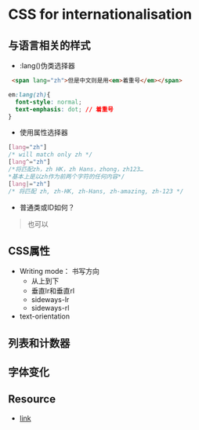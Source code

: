 # CSS for internationalisation

## 与语言相关的样式
- :lang()伪类选择器
```html
 <span lang="zh">但是中文则是用<em>着重号</em></span>
```
```css
em:lang(zh){
  font-style: normal;
  text-emphasis: dot; // 着重号
}
```
- 使用属性选择器
```css
[lang="zh"]
/* will match only zh */
[lang^="zh"]
/*将匹配zh，zh HK，zh Hans，zhong，zh123…
*基本上是以zh作为前两个字符的任何内容*/
[lang|="zh"]
/* 将匹配 zh, zh-HK, zh-Hans, zh-amazing, zh-123 */
```

- 普通类或ID如何？
> 也可以
## CSS属性
- Writing mode： 书写方向
  - 从上到下
  - 垂直lr和垂直rl
  - sideways-lr
  - sideways-rl
- text-orientation
## 列表和计数器
## 字体变化
## Resource
- [link](https://chenhuijing.com/blog/css-for-i18n/)